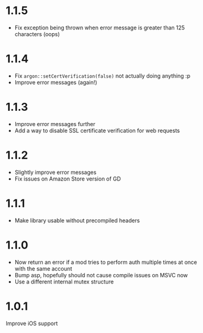 # 1.1.5

* Fix exception being thrown when error message is greater than 125 characters (oops)

# 1.1.4

* Fix `argon::setCertVerification(false)` not actually doing anything :p
* Improve error messages (again!)

# 1.1.3

* Improve error messages further
* Add a way to disable SSL certificate verification for web requests

# 1.1.2

* Slightly improve error messages
* Fix issues on Amazon Store version of GD

# 1.1.1

* Make library usable without precompiled headers

# 1.1.0

* Now return an error if a mod tries to perform auth multiple times at once with the same account
* Bump asp, hopefully should not cause compile issues on MSVC now
* Use a different internal mutex structure

# 1.0.1

Improve iOS support
